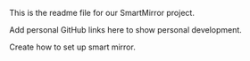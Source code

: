 This is the readme file for our SmartMirror project.

Add personal GitHub links here to show personal development.

Create how to set up smart mirror.


